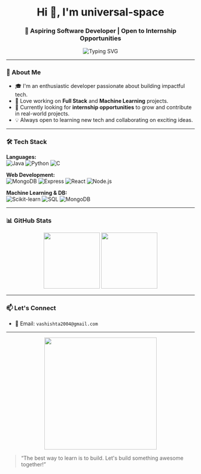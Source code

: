 <h1 align="center">Hi 👋, I'm universal-space</h1>
<h3 align="center">🚀 Aspiring Software Developer | Open to Internship Opportunities</h3>

<p align="center">
  <img src="https://readme-typing-svg.demolab.com/?lines=Java%20%7C%20Python%20%7C%20C%20%7C%20MERN%20Stack%20%7C%20Machine%20Learning%20%7C%20SQL%20%7C%20MongoDB&center=true&width=500&height=50&pause=1000" alt="Typing SVG" />
</p>

---

### 🚀 About Me

- 🎓 I'm an enthusiastic developer passionate about building impactful tech.
- 🤖 Love working on **Full Stack** and **Machine Learning** projects.
- 🎯 Currently looking for **internship opportunities** to grow and contribute in real-world projects.
- 💡 Always open to learning new tech and collaborating on exciting ideas.

---

### 🛠️ Tech Stack

**Languages:**  
![Java](https://img.shields.io/badge/Java-%23ED8B00.svg?style=flat&logo=java&logoColor=white)
![Python](https://img.shields.io/badge/Python-3670A0?style=flat&logo=python&logoColor=ffdd54)
![C](https://img.shields.io/badge/C-00599C?style=flat&logo=c&logoColor=white)

**Web Development:**  
![MongoDB](https://img.shields.io/badge/MongoDB-%2347A248.svg?style=flat&logo=mongodb&logoColor=white)
![Express](https://img.shields.io/badge/Express.js-404D59?style=flat)
![React](https://img.shields.io/badge/React-%2320232a.svg?style=flat&logo=react&logoColor=%2361DAFB)
![Node.js](https://img.shields.io/badge/Node.js-43853D?style=flat&logo=node-dot-js&logoColor=white)

**Machine Learning & DB:**  
![Scikit-learn](https://img.shields.io/badge/scikit--learn-F7931E.svg?style=flat&logo=scikit-learn&logoColor=white)
![SQL](https://img.shields.io/badge/SQL-003B57?style=flat&logo=mysql&logoColor=white)
![MongoDB](https://img.shields.io/badge/MongoDB-4ea94b?style=flat&logo=mongodb&logoColor=white)

---

### 📊 GitHub Stats

<p align="center">
  <img src="https://github-readme-stats.vercel.app/api?username=L&show_icons=true&theme=radical" height="150"/>
  <img src="https://github-readme-stats.vercel.app/api/top-langs/?username=L&layout=compact&theme=radical" height="150"/>
</p>

---

### 📫 Let's Connect

- 💌 Email: `vashishta2004@gmail.com`

---

<p align="center">
  <img src="https://media.giphy.com/media/qgQUggAC3Pfv687qPC/giphy.gif" width="300" />
</p>

> “The best way to learn is to build. Let's build something awesome together!”

